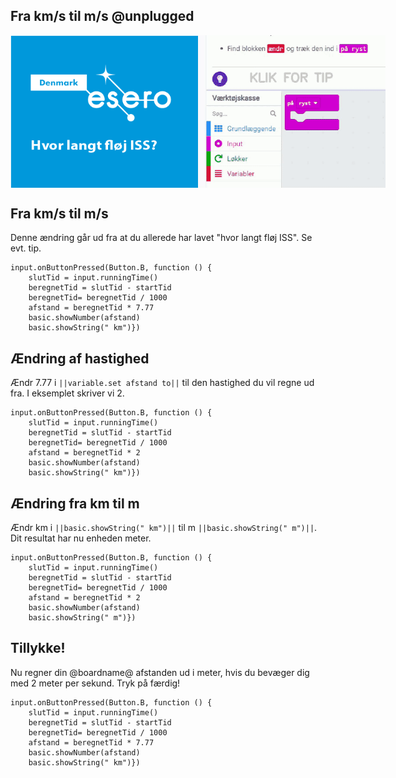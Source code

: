 ## Fra km/s til m/s @unplugged
<div style="display: flex; justify-content: space-around;">
  <img src="https://github.com/ESERODanmark/isstravellingdistance/blob/master/ikon_issDist.png?raw=true" alt="DampVibrations" width="300"/>
  <img src="https://github.com/ESERODanmark/multicounter/blob/master/clickTip.gif?raw=true" alt="ClickTip" width="300"/>
</div>


## Fra km/s til m/s

Denne ændring går ud fra at du allerede har lavet "hvor langt fløj ISS". Se evt. tip.

```blocks
input.onButtonPressed(Button.B, function () {
    slutTid = input.runningTime()
    beregnetTid = slutTid - startTid
    beregnetTid= beregnetTid / 1000
    afstand = beregnetTid * 7.77
    basic.showNumber(afstand)
    basic.showString(" km")})
```

## Ændring af hastighed
Ændr 7.77 i `||variable.set afstand to||` til den hastighed du vil regne ud fra. I eksemplet skriver vi 2.

```blocks
input.onButtonPressed(Button.B, function () {
    slutTid = input.runningTime()
    beregnetTid = slutTid - startTid
    beregnetTid= beregnetTid / 1000
    afstand = beregnetTid * 2
    basic.showNumber(afstand)
    basic.showString(" km")})
```

## Ændring fra km til m
Ændr km  i `||basic.showString(" km")||` til m `||basic.showString(" m")||`. Dit resultat har nu enheden meter.

```blocks
input.onButtonPressed(Button.B, function () {
    slutTid = input.runningTime()
    beregnetTid = slutTid - startTid
    beregnetTid= beregnetTid / 1000
    afstand = beregnetTid * 2
    basic.showNumber(afstand)
    basic.showString(" m")})
```

## Tillykke!
Nu regner din @boardname@ afstanden ud i meter, hvis du bevæger dig med 2 meter per sekund. Tryk på færdig!


```template
input.onButtonPressed(Button.B, function () {
    slutTid = input.runningTime()
    beregnetTid = slutTid - startTid
    beregnetTid= beregnetTid / 1000
    afstand = beregnetTid * 7.77
    basic.showNumber(afstand)
    basic.showString(" km")})
```